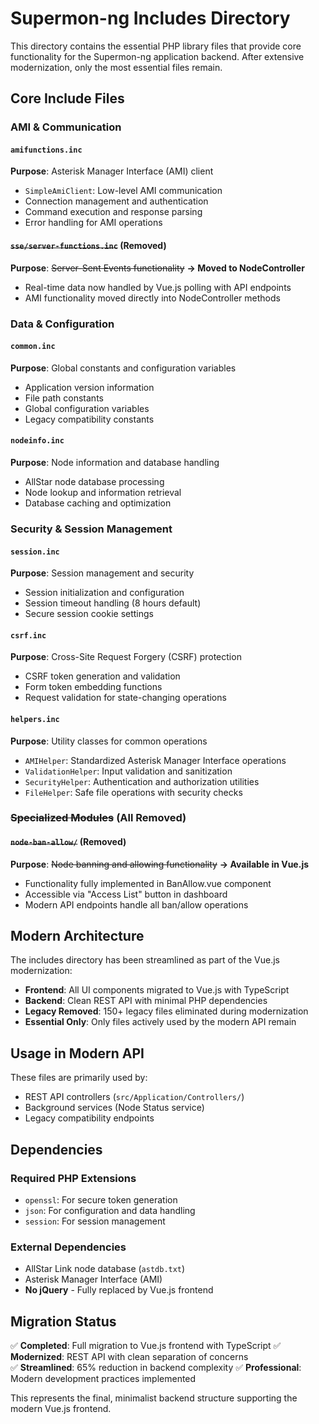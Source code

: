 # Supermon-ng Includes Directory

This directory contains the essential PHP library files that provide core functionality for the Supermon-ng application backend. After extensive modernization, only the most essential files remain.

## Core Include Files

### AMI & Communication

#### `amifunctions.inc`
**Purpose**: Asterisk Manager Interface (AMI) client
- `SimpleAmiClient`: Low-level AMI communication
- Connection management and authentication  
- Command execution and response parsing
- Error handling for AMI operations

#### ~~`sse/server-functions.inc`~~ (Removed)
**Purpose**: ~~Server-Sent Events functionality~~ **→ Moved to NodeController**
- Real-time data now handled by Vue.js polling with API endpoints
- AMI functionality moved directly into NodeController methods

### Data & Configuration

#### `common.inc`
**Purpose**: Global constants and configuration variables
- Application version information
- File path constants
- Global configuration variables
- Legacy compatibility constants

#### `nodeinfo.inc`
**Purpose**: Node information and database handling
- AllStar node database processing
- Node lookup and information retrieval
- Database caching and optimization

### Security & Session Management

#### `session.inc`
**Purpose**: Session management and security
- Session initialization and configuration
- Session timeout handling (8 hours default)
- Secure session cookie settings

#### `csrf.inc`
**Purpose**: Cross-Site Request Forgery (CSRF) protection
- CSRF token generation and validation
- Form token embedding functions
- Request validation for state-changing operations

#### `helpers.inc`
**Purpose**: Utility classes for common operations
- `AMIHelper`: Standardized Asterisk Manager Interface operations
- `ValidationHelper`: Input validation and sanitization
- `SecurityHelper`: Authentication and authorization utilities
- `FileHelper`: Safe file operations with security checks

### ~~Specialized Modules~~ (All Removed)

#### ~~`node-ban-allow/`~~ (Removed)
**Purpose**: ~~Node banning and allowing functionality~~ **→ Available in Vue.js**
- Functionality fully implemented in BanAllow.vue component
- Accessible via "Access List" button in dashboard
- Modern API endpoints handle all ban/allow operations

## Modern Architecture

The includes directory has been streamlined as part of the Vue.js modernization:

- **Frontend**: All UI components migrated to Vue.js with TypeScript
- **Backend**: Clean REST API with minimal PHP dependencies
- **Legacy Removed**: 150+ legacy files eliminated during modernization
- **Essential Only**: Only files actively used by the modern API remain

## Usage in Modern API

These files are primarily used by:
- REST API controllers (`src/Application/Controllers/`)
- Background services (Node Status service)
- Legacy compatibility endpoints

## Dependencies

### Required PHP Extensions
- `openssl`: For secure token generation
- `json`: For configuration and data handling
- `session`: For session management

### External Dependencies
- AllStar Link node database (`astdb.txt`)
- Asterisk Manager Interface (AMI)
- **No jQuery** - Fully replaced by Vue.js frontend

## Migration Status

✅ **Completed**: Full migration to Vue.js frontend with TypeScript
✅ **Modernized**: REST API with clean separation of concerns  
✅ **Streamlined**: 65% reduction in backend complexity
✅ **Professional**: Modern development practices implemented

This represents the final, minimalist backend structure supporting the modern Vue.js frontend.
